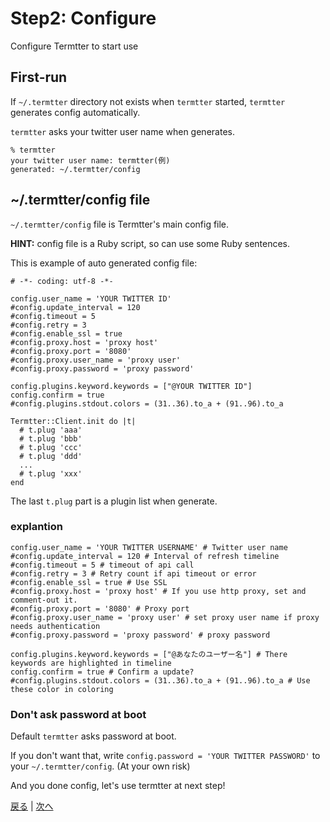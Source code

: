 # Step2: Configure

Configure Termtter to start use

## First-run

If `~/.termtter` directory not exists when `termtter` started,
 `termtter` generates config automatically.

`termtter` asks your twitter user name when generates.

    % termtter
    your twitter user name: termtter(例)
    generated: ~/.termtter/config

## ~/.termtter/config file

`~/.termtter/config` file is Termtter's main config file.

__HINT:__ config file is a Ruby script, so can use some Ruby sentences.

This is example of auto generated config file:

    # -*- coding: utf-8 -*-

    config.user_name = 'YOUR TWITTER ID'
    #config.update_interval = 120
    #config.timeout = 5
    #config.retry = 3
    #config.enable_ssl = true
    #config.proxy.host = 'proxy host'
    #config.proxy.port = '8080'
    #config.proxy.user_name = 'proxy user'
    #config.proxy.password = 'proxy password'

    config.plugins.keyword.keywords = ["@YOUR TWITTER ID"]
    config.confirm = true
    #config.plugins.stdout.colors = (31..36).to_a + (91..96).to_a

    Termtter::Client.init do |t|
      # t.plug 'aaa'
      # t.plug 'bbb'
      # t.plug 'ccc'
      # t.plug 'ddd'
      ...
      # t.plug 'xxx'
    end

The last `t.plug` part is a plugin list when generate.



### explantion

    config.user_name = 'YOUR TWITTER USERNAME' # Twitter user name
    #config.update_interval = 120 # Interval of refresh timeline
    #config.timeout = 5 # timeout of api call
    #config.retry = 3 # Retry count if api timeout or error
    #config.enable_ssl = true # Use SSL
    #config.proxy.host = 'proxy host' # If you use http proxy, set and comment-out it.
    #config.proxy.port = '8080' # Proxy port
    #config.proxy.user_name = 'proxy user' # set proxy user name if proxy needs authentication
    #config.proxy.password = 'proxy password' # proxy password

    config.plugins.keyword.keywords = ["@あなたのユーザー名"] # There keywords are highlighted in timeline
    config.confirm = true # Confirm a update?
    #config.plugins.stdout.colors = (31..36).to_a + (91..96).to_a # Use these color in coloring

### Don't ask password at boot

Default `termtter` asks password at boot.

If you don't want that, write
 `config.password = 'YOUR TWITTER PASSWORD'`
 to your `~/.termtter/config`. (At your own risk)

And you done config, let's use termtter at next step!

[戻る](step2.ja.html) | [次へ](step3.ja.html)
